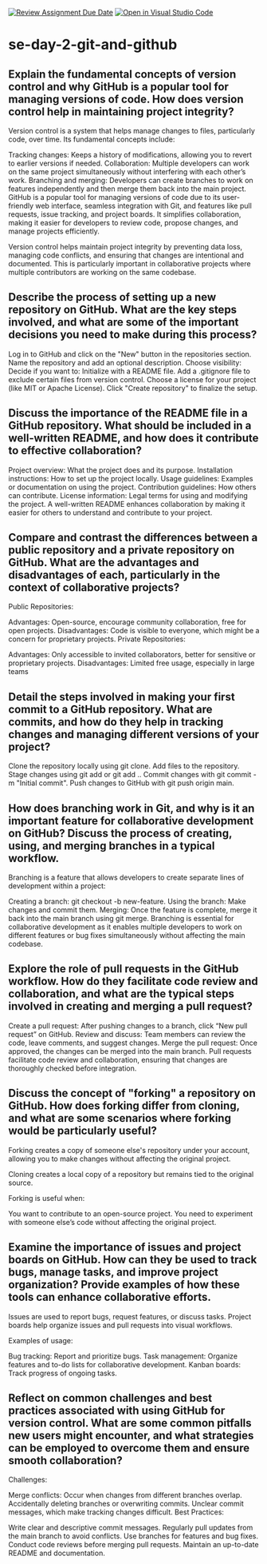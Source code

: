 [![Review Assignment Due Date](https://classroom.github.com/assets/deadline-readme-button-22041afd0340ce965d47ae6ef1cefeee28c7c493a6346c4f15d667ab976d596c.svg)](https://classroom.github.com/a/8wgCKhpZ)
[![Open in Visual Studio Code](https://classroom.github.com/assets/open-in-vscode-2e0aaae1b6195c2367325f4f02e2d04e9abb55f0b24a779b69b11b9e10269abc.svg)](https://classroom.github.com/online_ide?assignment_repo_id=17039427&assignment_repo_type=AssignmentRepo)
# se-day-2-git-and-github
## Explain the fundamental concepts of version control and why GitHub is a popular tool for managing versions of code. How does version control help in maintaining project integrity?
Version control is a system that helps manage changes to files, particularly code, over time. Its fundamental concepts include:

Tracking changes: Keeps a history of modifications, allowing you to revert to earlier versions if needed.
Collaboration: Multiple developers can work on the same project simultaneously without interfering with each other’s work.
Branching and merging: Developers can create branches to work on features independently and then merge them back into the main project.
GitHub is a popular tool for managing versions of code due to its user-friendly web interface, seamless integration with Git, and features like pull requests, issue tracking, and project boards. It simplifies collaboration, making it easier for developers to review code, propose changes, and manage projects efficiently.

Version control helps maintain project integrity by preventing data loss, managing code conflicts, and ensuring that changes are intentional and documented. This is particularly important in collaborative projects where multiple contributors are working on the same codebase.

## Describe the process of setting up a new repository on GitHub. What are the key steps involved, and what are some of the important decisions you need to make during this process?
Log in to GitHub and click on the "New" button in the repositories section.
Name the repository and add an optional description.
Choose visibility:
Decide if you want to:
Initialize with a README file.
Add a .gitignore file to exclude certain files from version control.
Choose a license for your project (like MIT or Apache License).
Click "Create repository" to finalize the setup.

## Discuss the importance of the README file in a GitHub repository. What should be included in a well-written README, and how does it contribute to effective collaboration?
Project overview: What the project does and its purpose.
Installation instructions: How to set up the project locally.
Usage guidelines: Examples or documentation on using the project.
Contribution guidelines: How others can contribute.
License information: Legal terms for using and modifying the project.
A well-written README enhances collaboration by making it easier for others to understand and contribute to your project.

## Compare and contrast the differences between a public repository and a private repository on GitHub. What are the advantages and disadvantages of each, particularly in the context of collaborative projects?
Public Repositories:

Advantages: Open-source, encourage community collaboration, free for open projects.
Disadvantages: Code is visible to everyone, which might be a concern for proprietary projects.
Private Repositories:

Advantages: Only accessible to invited collaborators, better for sensitive or proprietary projects.
Disadvantages: Limited free usage, especially in large teams

## Detail the steps involved in making your first commit to a GitHub repository. What are commits, and how do they help in tracking changes and managing different versions of your project?
Clone the repository locally using git clone.
Add files to the repository.
Stage changes using git add <filename> or git add ..
Commit changes with git commit -m "Initial commit".
Push changes to GitHub with git push origin main.

## How does branching work in Git, and why is it an important feature for collaborative development on GitHub? Discuss the process of creating, using, and merging branches in a typical workflow.
Branching is a feature that allows developers to create separate lines of development within a project:

Creating a branch: git checkout -b new-feature.
Using the branch: Make changes and commit them.
Merging: Once the feature is complete, merge it back into the main branch using git merge.
Branching is essential for collaborative development as it enables multiple developers to work on different features or bug fixes simultaneously without affecting the main codebase.

## Explore the role of pull requests in the GitHub workflow. How do they facilitate code review and collaboration, and what are the typical steps involved in creating and merging a pull request?
Create a pull request: After pushing changes to a branch, click “New pull request” on GitHub.
Review and discuss: Team members can review the code, leave comments, and suggest changes.
Merge the pull request: Once approved, the changes can be merged into the main branch.
Pull requests facilitate code review and collaboration, ensuring that changes are thoroughly checked before integration.

## Discuss the concept of "forking" a repository on GitHub. How does forking differ from cloning, and what are some scenarios where forking would be particularly useful?
Forking creates a copy of someone else's repository under your account, allowing you to make changes without affecting the original project.

Cloning creates a local copy of a repository but remains tied to the original source.

Forking is useful when:

You want to contribute to an open-source project.
You need to experiment with someone else’s code without affecting the original project.

## Examine the importance of issues and project boards on GitHub. How can they be used to track bugs, manage tasks, and improve project organization? Provide examples of how these tools can enhance collaborative efforts.
Issues are used to report bugs, request features, or discuss tasks. Project boards help organize issues and pull requests into visual workflows.

Examples of usage:

Bug tracking: Report and prioritize bugs.
Task management: Organize features and to-do lists for collaborative development.
Kanban boards: Track progress of ongoing tasks.

## Reflect on common challenges and best practices associated with using GitHub for version control. What are some common pitfalls new users might encounter, and what strategies can be employed to overcome them and ensure smooth collaboration?
Challenges:

Merge conflicts: Occur when changes from different branches overlap.
Accidentally deleting branches or overwriting commits.
Unclear commit messages, which make tracking changes difficult.
Best Practices:

Write clear and descriptive commit messages.
Regularly pull updates from the main branch to avoid conflicts.
Use branches for features and bug fixes.
Conduct code reviews before merging pull requests.
Maintain an up-to-date README and documentation.
